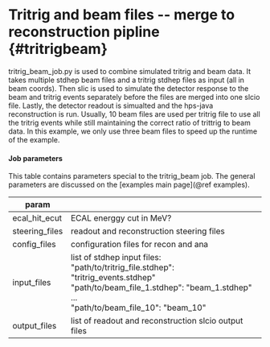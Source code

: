 Tritrig and beam files -- merge to reconstruction pipline {#tritrigbeam}
=========================================================

tritrig_beam_job.py is used to combine simulated tritrig and beam data. It takes multiple stdhep beam files and a tritrig stdhep files as input (all in beam coords). Then slic is used to simulate the detector response to the beam and tritrig events separately before the files are merged into one slcio file. Lastly, the detector readout is simualted and the hps-java reconstruction is run.
Usually, 10 beam files are used per tritrig file to use all the tritrig events while still maintaining the correct ratio of trittrig to beam data. In this example, we only use three beam files to speed up the runtime of the example.

#### Job parameters
This table contains parameters special to the tritrig\_beam job. The general parameters are discussed on the [examples main page](@ref examples).

| param           |                                                                                                                                                                                           |
|-----------------|-------------------------------------------------------------------------------------------------------------------------------------------------------------------------------------------|
| ecal\_hit\_ecut | ECAL energgy cut in MeV?                                                                                                                                                                  |
| steering\_files | readout and reconstruction steering files                                                                                                                                                 |
| config\_files   | configuration files for recon and ana                                                                                                                                                     |
| input\_files    | list of stdhep input files:<br>"path/to/tritrig_file.stdhep": "tritrig_events.stdhep"<br>"path/to/beam_file_1.stdhep": "beam_1.stdhep"<br>...<br>"path/to/beam_file_10": "beam_10" |
| output\_files   | list of readout and reconstruction slcio output files                                                                                                                                     |
